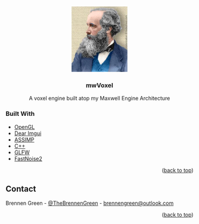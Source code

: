 <div id="top"></div>
<!-- PROJECT LOGO -->
<br />
<div align="center">
  <a href="https://github.com/othneildrew/Best-README-Template">
    <img src="Media/max.jpg" alt="Logo" width="150" height="175">
  </a>

  <h3 align="center">mwVoxel</h3>

  <p align="center">
    A voxel engine built atop my Maxwell Engine Architecture
    <br />
  </p>
</div>

### Built With

* [OpenGL](https://www.opengl.org//)
* [Dear Imgui](https://github.com/ocornut/imgui)
* [ASSIMP](https://www.assimp.org/)
* [C++](https://www.cplusplus.com/)
* [GLFW](https://www.glfw.org/)
* [FastNoise2](https://github.com/Auburn/FastNoise2)

<p align="right">(<a href="#top">back to top</a>)</p>

<!-- CONTACT -->
## Contact

Brennen Green - [@TheBrennenGreen](https://twitter.com/your_username) - brennengreen@outlook.com

<p align="right">(<a href="#top">back to top</a>)</p>
